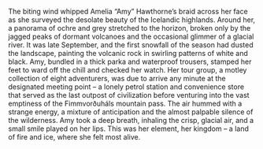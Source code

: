 The biting wind whipped Amelia “Amy” Hawthorne’s braid across her face as she surveyed the desolate beauty of the Icelandic highlands.  Around her, a panorama of ochre and grey stretched to the horizon, broken only by the jagged peaks of dormant volcanoes and the occasional glimmer of a glacial river.  It was late September, and the first snowfall of the season had dusted the landscape, painting the volcanic rock in swirling patterns of white and black.  Amy, bundled in a thick parka and waterproof trousers, stamped her feet to ward off the chill and checked her watch.  Her tour group, a motley collection of eight adventurers, was due to arrive any minute at the designated meeting point – a lonely petrol station and convenience store that served as the last outpost of civilization before venturing into the vast emptiness of the Fimmvorðuháls mountain pass.  The air hummed with a strange energy, a mixture of anticipation and the almost palpable silence of the wilderness.  Amy took a deep breath, inhaling the crisp, glacial air, and a small smile played on her lips. This was her element, her kingdom – a land of fire and ice, where she felt most alive.
